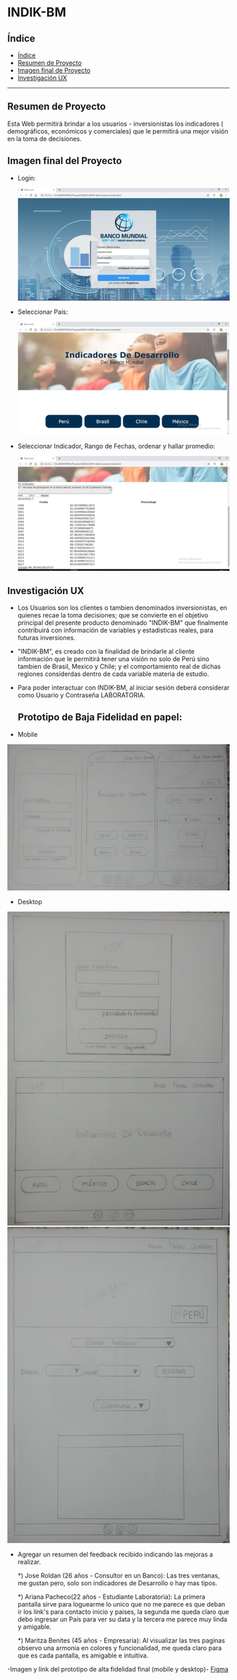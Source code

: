 # INDIK-BM

## Índice

- [Índice](#índice)
- [Resumen de Proyecto](#preámbulo)
- [Imagen final de Proyecto](#objetivos-de-aprendizaje)
- [Investigación UX](#consideraciones-generales)

***

## Resumen de Proyecto

Esta Web permitirá brindar a los usuarios - inversionistas los indicadores ( demográficos,
económicos y comerciales) que le permitirá una mejor visión en la toma de decisiones.

## Imagen final del Proyecto

  - Login: 

    ![Login](imagenes/pantalla1.jpg "Usuario se Loguea")

  - Seleccionar País:

    ![Paises](imagenes/pantalla2.jpg "Usuario selecciona un País")

  - Seleccionar Indicador, Rango de Fechas, ordenar y hallar promedio:

    ![Indicadores](imagenes/pantalla3.jpg "Usuario puede visualizar Indicadores, seleccionar rango, ordenar y promedio")


## Investigación UX

  - Los Usuarios son los clientes o tambien denominados inversionistas, en quienes recae la toma decisiones; que se convierte en el objetivo principal del presente producto denominado "INDIK-BM" que finalmente contribuirá  con información de variables y estadisticas reales, para futuras inversiones.

  - "INDIK-BM", es creado con la finalidad de brindarle al cliente información  que le permitirá tener una visión no solo de Perú sino tambien de Brasil, Mexico y Chile; y el comportamiento real de dichas regiones considerdas dentro de cada variable materia de estudio.

  - Para poder interactuar con INDIK-BM, al iniciar sesión deberá considerar como Usuario y Contraseña LABORATORIA.

    ## Prototipo de Baja Fidelidad en papel:
  
  - Mobile 

  ![Prototipo en papel](imagenes/celular.jpg "Prototipo en papel")

  - Desktop

  ![Prototipo en papel](imagenes/desktop.jpg "Prototipo en papel")
  ![Prototipo en papel](imagenes/desktop1.jpg "Prototipo en papel")


  - Agregar un resumen del feedback recibido indicando las mejoras a realizar.

      *) Jose Roldan (26 años - Consultor en un Banco): Las tres ventanas, me gustan pero, solo son indicadores de Desarrollo o hay mas tipos.

      *) Ariana Pacheco(22 años - Estudiante Laboratoria): La primera pantalla sirve para loguearme lo unico que no me parece es que deban ir los link's para contacto inicio y paises, la segunda me queda claro que debo ingresar un País para ver su data y la tercera me parece muy linda y amigable.

      *) Maritza Benites (45 años - Empresaria): Al visualizar las tres paginas observo una armonia en colores y funcionalidad, me queda claro para que es cada pantalla, es amigable e intuitiva.


  -Imagen y link del prototipo de alta fidelidad final (mobile y desktop)- [Figma](https://www.figma.com/file/YhFH7ljNR8c0EmsqcoNiFc/Banco-Mundial?node-id=0%3A1 ) 

